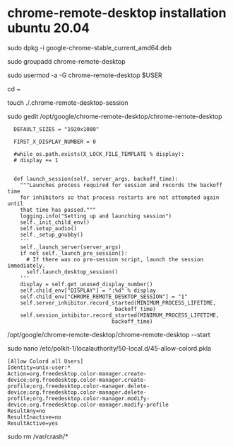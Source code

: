 # chrome-remote-desktop installation ubuntu 20.04
sudo dpkg -i google-chrome-stable_current_amd64.deb

sudo groupadd chrome-remote-desktop

sudo usermod -a -G chrome-remote-desktop $USER

cd ~

touch ./.chrome-remote-desktop-session

sudo gedit /opt/google/chrome-remote-desktop/chrome-remote-desktop

	  DEFAULT_SIZES = "1920x1080"

	  FIRST_X_DISPLAY_NUMBER = 0

	  #while os.path.exists(X_LOCK_FILE_TEMPLATE % display):
	  # display += 1


	  def launch_session(self, server_args, backoff_time):
	    """Launches process required for session and records the backoff time
	    for inhibitors so that process restarts are not attempted again until
	    that time has passed."""
	    logging.info("Setting up and launching session")
	    self._init_child_env()
	    self.setup_audio()
	    self._setup_gnubby()
	    '''
	    self._launch_server(server_args)
	    if not self._launch_pre_session():
	      # If there was no pre-session script, launch the session immediately.
	      self.launch_desktop_session()
	    '''
	    display = self.get_unused_display_number()
	    self.child_env["DISPLAY"] = ":%d" % display
	    self.child_env["CHROME_REMOTE_DESKTOP_SESSION"] = "1"
	    self.server_inhibitor.record_started(MINIMUM_PROCESS_LIFETIME,
		                              backoff_time)
	    self.session_inhibitor.record_started(MINIMUM_PROCESS_LIFETIME,
		                             backoff_time)
		                             
/opt/google/chrome-remote-desktop/chrome-remote-desktop --start

sudo nano /etc/polkit-1/localauthority/50-local.d/45-allow-colord.pkla

	[Allow Colord all Users]
	Identity=unix-user:*
	Action=org.freedesktop.color-manager.create-device;org.freedesktop.color-manager.create-profile;org.freedesktop.color-manager.delete-device;org.freedesktop.color-manager.delete-profile;org.freedesktop.color-manager.modify-device;org.freedesktop.color-manager.modify-profile
	ResultAny=no
	ResultInactive=no
	ResultActive=yes
	
sudo rm /var/crash/*
